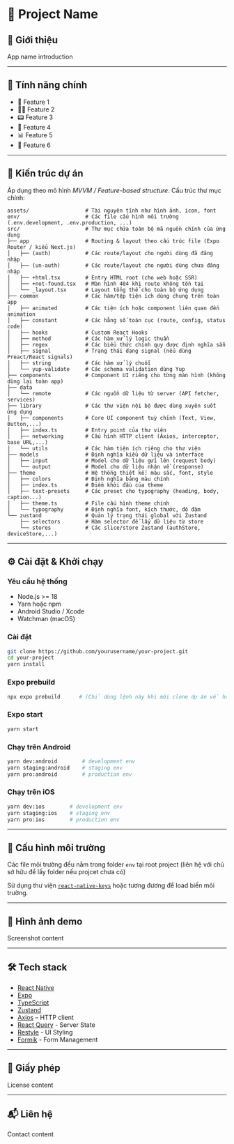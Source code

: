 
# 📱 Project Name

## 🚀 Giới thiệu

App name introduction

---

## 🧠 Tính năng chính

- 🔐 Feature 1
- 🧑‍💼 Feature 2
- 📟 Feature 3
- 🚨 Feature 4
- 📊 Feature 5
- 🧩 Feature 6

---

## 🧱 Kiến trúc dự án

Áp dụng theo mô hình _MVVM / Feature-based structure_. Cấu trúc thư mục chính:

```
assets/                  # Tài nguyên tĩnh như hình ảnh, icon, font
env/                     # Các file cấu hình môi trường (.env.development, .env.production, ...)
src/                     # Thư mục chứa toàn bộ mã nguồn chính của ứng dụng
├── app                  # Routing & layout theo cấu trúc file (Expo Router / kiểu Next.js)
│   ├── (auth)           # Các route/layout cho người dùng đã đăng nhập
│   ├── (un-auth)        # Các route/layout cho người dùng chưa đăng nhập
│   ├── +html.tsx        # Entry HTML root (cho web hoặc SSR)
│   ├── +not-found.tsx   # Màn hình 404 khi route không tồn tại
│   └── _layout.tsx      # Layout tổng thể cho toàn bộ ứng dụng
├── common               # Các hàm/tệp tiện ích dùng chung trên toàn app
│   ├── animated         # Các tiện ích hoặc component liên quan đến animation
│   ├── constant         # Các hằng số toàn cục (route, config, status code)
│   ├── hooks            # Custom React Hooks
│   ├── method           # Các hàm xử lý logic thuần
│   ├── regex            # Các biểu thức chính quy được định nghĩa sẵn
│   ├── signal           # Trạng thái dạng signal (nếu dùng Preact/React signals)
│   ├── string           # Các hàm xử lý chuỗi
│   └── yup-validate     # Các schema validation dùng Yup
├── components           # Component UI riêng cho từng màn hình (không dùng lại toàn app)
├── data                 
│   └── remote           # Các nguồn dữ liệu từ server (API fetcher, services)
├── library              # Các thư viện nội bộ được dùng xuyên suốt ứng dụng
│   ├── components       # Core UI component tuỳ chỉnh (Text, View, Button,...)
│   ├── index.ts         # Entry point của thư viện
│   ├── networking       # Cấu hình HTTP client (Axios, interceptor, base URL,...)
│   └── utils            # Các hàm tiện ích riêng cho thư viện
├── models               # Định nghĩa kiểu dữ liệu và interface
│   ├── input            # Model cho dữ liệu gửi lên (request body)
│   └── output           # Model cho dữ liệu nhận về (response)
├── theme                # Hệ thống thiết kế: màu sắc, font, style
│   ├── colors           # Định nghĩa bảng màu chính
│   ├── index.ts         # Điểm khởi đầu của theme
│   ├── text-presets     # Các preset cho typography (heading, body, caption...)
│   ├── theme.ts         # File cấu hình theme chính
│   └── typography       # Định nghĩa font, kích thước, độ đậm
└── zustand              # Quản lý trạng thái global với Zustand
    ├── selectors        # Hàm selector để lấy dữ liệu từ store
    └── stores           # Các slice/store Zustand (authStore, deviceStore,...)
```

---

## ⚙️ Cài đặt & Khởi chạy

### Yêu cầu hệ thống

- Node.js >= 18
- Yarn hoặc npm
- Android Studio / Xcode
- Watchman (macOS)

### Cài đặt

```bash
git clone https://github.com/yourusername/your-project.git
cd your-project
yarn install
```

### Expo prebuild

```bash
npx expo prebuild      # (Chỉ dùng lệnh này khi mới clone dự án về hoặc khi thêm một thư viện native mới)
```

### Expo start

```bash
yarn start
```

### Chạy trên Android

```bash
yarn dev:android        # development env
yarn staging:android    # staging env
yarn pro:android        # production env
```

### Chạy trên iOS

```bash
yarn dev:ios        # development env
yarn staging:ios    # staging env
yarn pro:ios        # production env
```

---

## 🔐 Cấu hình môi trường

Các file môi trường đều nằm trong folder `env` tại root project (liên hệ với chủ sở hữu để lấy folder nếu projcet chưa có)

Sử dụng thư viện [`react-native-keys`](https://github.com/numandev1/react-native-keys) hoặc tương đương để load biến môi trường.

---

## 📸 Hình ảnh demo

Screenshot content

---

## 🛠️ Tech stack

- [React Native](https://reactnative.dev/)
- [Expo](https://docs.expo.dev/)
- [TypeScript](https://www.typescriptlang.org/)
- [Zustand](https://zustand.docs.pmnd.rs/getting-started/introduction)
- [Axios](https://axios-http.com/) – HTTP client
- [React Query](https://tanstack.com/query/v4/docs/framework/react/overview) - Server State
- [Restyle](https://shopify.github.io/restyle/) - UI Styling
- [Formik](https://formik.org/) - Form Management

---


## 📄 Giấy phép

License content

---

## 📬 Liên hệ

Contact content